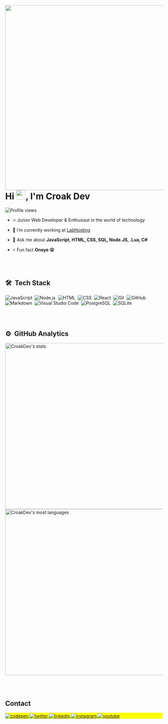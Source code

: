 <img align="right" height="590em" src="https://media.discordapp.net/attachments/934932555407454278/1193741190223372510/image.png"/>
<h1 align="left">Hi <img src="https://raw.githubusercontent.com/kaueMarques/kaueMarques/master/hi.gif" height="30px">, I'm Croak Dev</h1>
<p align="left"> <img src="https://komarev.com/ghpvc/?username=CroakDev&color=yellow" alt="Profile views" /> </p>

- 🔥 Junior Web Developer & Enthusiast in the world of technology

- 🔭 I’m currently working at [LabHosting]([https://github.com/Rocketseat](https://labhosting.com.br/))


- 💬 Ask me about **JavaScript, HTML, CSS, SQL, Node.JS, .Lua, C#**

- ⚡ Fun fact **Oneye 😜**


<br><br>

## 🛠 &nbsp;Tech Stack

![JavaScript](https://img.shields.io/badge/-JavaScript-05122A?style=flat&logo=javascript)&nbsp;
![Node.js](https://img.shields.io/badge/-Node.js-05122A?style=flat&logo=node.js)&nbsp;
![HTML](https://img.shields.io/badge/-HTML-05122A?style=flat&logo=HTML5)&nbsp;
![CSS](https://img.shields.io/badge/-CSS-05122A?style=flat&logo=CSS3&logoColor=1572B6)&nbsp;
![React](https://img.shields.io/badge/-React-05122A?style=flat&logo=react)&nbsp;
![Git](https://img.shields.io/badge/-Git-05122A?style=flat&logo=git)&nbsp;
![GitHub](https://img.shields.io/badge/-GitHub-05122A?style=flat&logo=github)&nbsp;
![Markdown](https://img.shields.io/badge/-Markdown-05122A?style=flat&logo=markdown)&nbsp;
![Visual Studio Code](https://img.shields.io/badge/-Visual%20Studio%20Code-05122A?style=flat&logo=visual-studio-code&logoColor=007ACC)&nbsp;
![PostgreSQL](https://img.shields.io/badge/-PostgreSQL-05122A?style=flat&logo=postgresql)&nbsp;
![SQLite](https://img.shields.io/badge/-SQLite-05122A?style=flat&logo=sqlite)&nbsp;

<br><br>

## ⚙️ &nbsp;GitHub Analytics

<p align="left">
<img width="530em" src="https://github-readme-stats.vercel.app/api?username=CroakDev&show_icons=true&theme=vision-friendly-dark" alt="CroakDev's stats"/>
<img width="530em" src="https://github-readme-stats.vercel.app/api/top-langs/?username=CroakDev&layout=compact&theme=vision-friendly-dark" alt="CroakDev's most languages"/>
</p>


<br><br>

## Contact

<p align="left" style="background:yellow">
<a href="https://codepen.io/CroakDev" target="_blank">
  <img align="center" src="https://img.shields.io/badge/-CroakDev-05122A?style=flat&logo=codepen" alt="codepen"/>
</a>
<a href="https://twitter.com/CroakDev" target="_blank">
  <img align="center" src="https://img.shields.io/badge/-CroakDev-05122A?style=flat&logo=twitter" alt="twitter"/>  
</a>
<a href="https://linkedin.com/in/CroakDev" target="_blank">
  <img align="center" src="https://img.shields.io/badge/-CroakDev-05122A?style=flat&logo=linkedin" alt="linkedin"/>
</a>
<a href="https://instagram.com/CroakDev" target="_blank">
 <img align="center" src="https://img.shields.io/badge/-CroakDev-05122A?style=flat&logo=instagram" alt="instagram"/>
</a>
<a href="https://youtube.com/CroakDev" target="_blank">
 <img align="center" src="https://img.shields.io/badge/-CroakDev-05122A?style=flat&logo=youtube" alt="youtube"/>
</a>
</p>

<!--

<img width="490em" src="https://github-readme-twitter-gazf.vercel.app/api?id=CroakDev&layout=wide&show_reply=off&show_retweet=off" />


**CroakDev/CroakDev** is a ✨ _special_ ✨ repository because its `README.md` (this file) appears on your GitHub profile.

Here are some ideas to get you started:

- 🔭 I’m currently working on ...
- 🌱 I’m currently learning ...
- 👯 I’m looking to collaborate on ...
- 🤔 I’m looking for help with ...
- 💬 Ask me about ...
- 📫 How to reach me: ...
- 😄 Pronouns: ...
- ⚡ Fun fact: ...
-->
